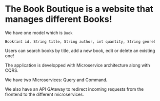 # The Book Boutique is a website that manages different Books!

We have one model which is `Book`
```
Book(int id, String title, String author, int quantity, String genre)
```

Users can search books by title, add a new book, edit or delete an existing one!

The application is developped with Microservice architecture along with CQRS. 



We have two Microservices: Query and Command.


We also have an API GAteway to redirect incoming requests from the frontend to the different microservices.
